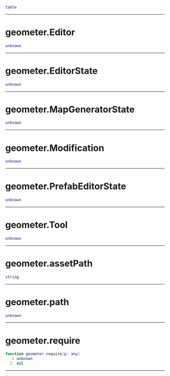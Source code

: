 

```lua
table
```


---

# geometer.Editor


```lua
unknown
```


---

# geometer.EditorState


```lua
unknown
```


---

# geometer.MapGeneratorState


```lua
unknown
```


---

# geometer.Modification


```lua
unknown
```


---

# geometer.PrefabEditorState


```lua
unknown
```


---

# geometer.Tool


```lua
unknown
```


---

# geometer.assetPath


```lua
string
```


---

# geometer.path


```lua
unknown
```


---

# geometer.require


```lua
function geometer.require(p: any)
  -> unknown
  2. nil
```


---

